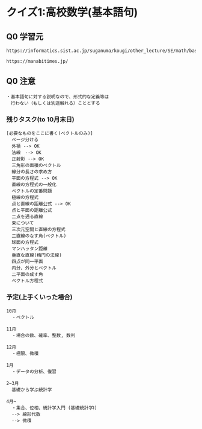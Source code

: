 # クイズ1:高校数学(基本語句)

## Q0 学習元

```text
https://informatics.sist.ac.jp/suganuma/kougi/other_lecture/SE/math/basic/basic.htm#number_complexC

https://manabitimes.jp/
```

## Q0 注意

```text
・基本語句に対する説明なので、形式的な定義等は
　行わない（もしくは別途触れる）こととする
```


### 残りタスク(to 10月末日)

```text
[必要なものをここに書く(ベクトルのみ)]
  ページ分ける
  外積 --> OK
  法線　--> OK
  正射影 --> OK
  三角形の面積のベクトル
  線分の長さの求め方
  平面の方程式 --> OK
  直線の方程式の一般化
  ベクトルの定番問題
  極線の方程式
  点と直線の距離公式 --> OK
  点と平面の距離公式
  二点を通る直線
  束について
  三次元空間と直線の方程式
  二直線のなす角(ベクトル)
  球面の方程式
  マンハッタン距離
  垂直な直線(楕円の法線)
  四点が同一平面
  内分、外分とベクトル
  二平面の成す角
  ベクトル方程式
```

### 予定(上手くいった場合)

```text
10月
  ・ベクトル

11月
  ・場合の数、確率、整数, 数列

12月
  ・極限、微積

1月
  ・データの分析、復習

2~3月
  基礎から学ぶ統計学

4月~
  ・集合、位相、統計学入門 (基礎統計学Ⅰ) 
  --> 線形代数
  --> 微積
```